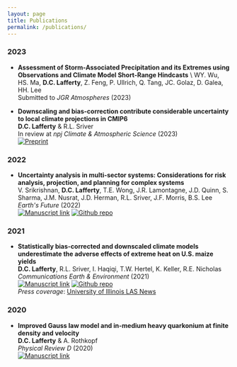 ```yaml
---
layout: page
title: Publications
permalink: /publications/
---
```


<!-- NOTE! formatted in PNAS style from Papers -->

### 2023
* **Assessment of Storm-Associated Precipitation and its Extremes using Observations and Climate Model Short-Range Hindcasts** \ 
WY. Wu, HS. Ma, **D.C. Lafferty**, Z. Feng, P. Ullrich, Q. Tang, JC. Golaz, D. Galea, HH. Lee \
Submitted to *JGR Atmospheres* (2023)

* **Downscaling and bias-correction contribute considerable uncertainty to local climate projections in CMIP6** \
**D.C. Lafferty** & R.L. Sriver \
In review at *npj Climate & Atmospheric Science* (2023) \
[![Preprint](https://img.shields.io/static/v1?label=&message=Preprint&color=blueviolet)](https://doi.org/10.22541/essoar.168286894.44910061/v1)

### 2022
* **Uncertainty analysis in multi-sector systems: Considerations for risk analysis, projection, and planning for complex systems** \
V. Srikrishnan, **D.C. Lafferty**,  T.E. Wong, J.R. Lamontagne, J.D. Quinn, S. Sharma, J.M. Nusrat, J.D. Herman, R.L. Sriver, J.F. Morris, B.S. Lee \
*Earth's Future* (2022) \
[![Manuscript link](https://img.shields.io/static/v1?label=&message=Open%20Access&color=008000)](https://agupubs.onlinelibrary.wiley.com/doi/10.1029/2021EF002644)
[![Github repo](https://img.shields.io/static/v1?style=flat&logo=github&label=&message=Open%20Source&color=808080)](https://github.com/david0811/EarthsFuture_2022_MSD_Uncertainty)

### 2021
* **Statistically bias-corrected and downscaled climate models underestimate the adverse effects of extreme heat on U.S. maize yields** \
**D.C. Lafferty**, R.L. Sriver, I. Haqiqi, T.W. Hertel, K. Keller, R.E. Nicholas \
*Communications Earth & Environment* (2021) \
[![Manuscript link](https://img.shields.io/static/v1?label=&message=Open%20Access&color=008000)](https://www.nature.com/articles/s43247-021-00266-9)
[![Github repo](https://img.shields.io/static/v1?style=flat&logo=github&label=&message=Open%20Source&color=808080)](https://github.com/david0811/BCSD_CornYields_UQ) \
*Press coverage*: <a href="https://las.illinois.edu/news/2021-11-12/researchers-uncover-long-term-shortcomings-predicting-corn-yields" target="_blank">University of Illinois LAS News</a>


### 2020
* **Improved Gauss law model and in-medium heavy quarkonium at finite density and velocity** \
**D.C. Lafferty** & A. Rothkopf \
*Physical Review D* (2020) \
[![Manuscript link](https://img.shields.io/static/v1?label=&message=Open%20Access&color=008000)](https://journals.aps.org/prd/abstract/10.1103/PhysRevD.101.056010)

<!-- [![Zenodo](https://zenodo.org/badge/280244273.svg)](https://zenodo.org/badge/latestdoi/280244273) -->
